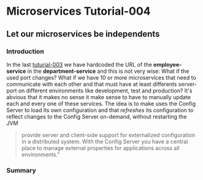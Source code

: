 # Microservices Tutorial-004
## Let our microservices be independents
### Introduction
In the last [tuturial-003](https://github.com/Meziano/tutorial-003) we have hardcoded the URL of the **employee-service** in the **department-service** and this is not very wise: What if the used port changes? What if we have 10 or more microservices that need to communicate with each other and that must have at least differents server-port on different environments like development, test and production?
It's abvious that it makes no sense it make sense to have to manually update each and every one of these services. 
The idea is to make uses the Config Server to load its own configuration and that _refreshes_ its configuration to reflect changes to the Config Server on-demand, without restarting the JVM

> provide server and client-side support for externalized configuration
> in a distributed system. With the Config Server you have a central
> place to manage external properties for applications across all
> environments.”

### Summary
<!--stackedit_data:
eyJoaXN0b3J5IjpbLTE5OTY1NTMzNzQsMTg4NzA2MzQwLDE5Mj
AxMTUyNTZdfQ==
-->